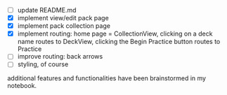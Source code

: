 - [ ] update README.md
- [x] implement view/edit pack page
- [x] implement pack collection page
- [x] implement routing: home page = CollectionView, clicking on a deck name routes to DeckView, clicking the Begin Practice button routes to Practice
- [ ] improve routing: back arrows
- [ ] styling, of course

additional features and functionalities have been brainstormed in my notebook.